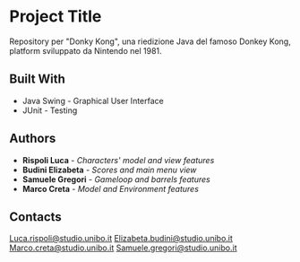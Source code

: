 # Project Title
Repository per "Donky Kong", una riedizione Java del famoso Donkey Kong, platform sviluppato da Nintendo nel 1981.

## Built With

* Java Swing - Graphical User Interface
* JUnit - Testing

## Authors

* **Rispoli Luca** - *Characters' model and view features* 
* **Budini Elizabeta** - *Scores and main menu view* 
* **Samuele Gregori** - *Gameloop and barrels features* 
* **Marco Creta** - *Model and Environment features* 

## Contacts

Luca.rispoli@studio.unibo.it
Elizabeta.budini@studio.unibo.it
Marco.creta@studio.unibo.it
Samuele.gregori@studio.unibo.it



